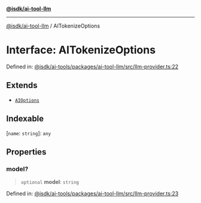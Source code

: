 [**@isdk/ai-tool-llm**](../README.md)

***

[@isdk/ai-tool-llm](../globals.md) / AITokenizeOptions

# Interface: AITokenizeOptions

Defined in: [@isdk/ai-tools/packages/ai-tool-llm/src/llm-provider.ts:22](https://github.com/isdk/ai-tool-llm.js/blob/0117bca14260d3af76fa17e1e8bf1508a2762ab9/src/llm-provider.ts#L22)

## Extends

- [`AIOptions`](AIOptions.md)

## Indexable

\[`name`: `string`\]: `any`

## Properties

### model?

> `optional` **model**: `string`

Defined in: [@isdk/ai-tools/packages/ai-tool-llm/src/llm-provider.ts:23](https://github.com/isdk/ai-tool-llm.js/blob/0117bca14260d3af76fa17e1e8bf1508a2762ab9/src/llm-provider.ts#L23)
